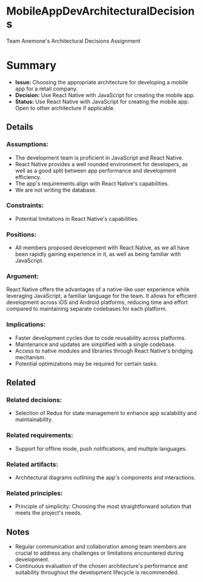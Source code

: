 # MobileAppDevArchitecturalDecisions
Team Anemone's Architectural Decisions Assignment


# Summary
- **Issue:** Choosing the appropriate architecture for developing a mobile app for a retail company.
- **Decision:** Use React Native with JavaScript for creating the mobile app.
- **Status:** Use React Native with JavaScript for creating the mobile app. Open to other architecture if applicable.

## Details

### Assumptions:
- The development team is proficient in JavaScript and React Native.
- React Native provides a well rounded environment for developers, as well as a good split between app performance and development efficiency.
- The app's requirements align with React Native's capabilities.
- We are not writing the database.

### Constraints:
- Potential limitations in React Native's capabilities.

### Positions:
- All members proposed development with React Native, as we all have been rapidly gaining experience in it, as well as being familiar with JavaScript.

### Argument:
React Native offers the advantages of a native-like user experience while leveraging JavaScript, a familiar language for the team. It allows for efficient development across iOS and Android platforms, reducing time and effort compared to maintaining separate codebases for each platform.

### Implications:
- Faster development cycles due to code reusability across platforms.
- Maintenance and updates are simplified with a single codebase.
- Access to native modules and libraries through React Native's bridging mechanism.
- Potential optimizations may be required for certain tasks.

## Related
### Related decisions:
- Selection of Redux for state management to enhance app scalability and maintainability.
### Related requirements:
- Support for offline mode, push notifications, and multiple languages.
### Related artifacts:
- Architectural diagrams outlining the app's components and interactions.
### Related principles:
- Principle of simplicity: Choosing the most straightforward solution that meets the project's needs.

## Notes
- Regular communication and collaboration among team members are crucial to address any challenges or limitations encountered during development.
- Continuous evaluation of the chosen architecture's performance and suitability throughout the development lifecycle is recommended.
